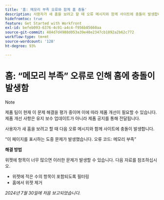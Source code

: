 ```yaml
---
title: '홈: 메모리 부족 오류와 함께 홈 충돌'
description: 사용자가 새 홈을 보려고 할 때 오류 메시지와 함께 사이트에 충돌이 발생합니다. 해결 방법을 사용할 수 있습니다.
hidefromtoc: true
feature: Get Started with Workfront
exl-id: befeb093-6376-4c91-a4c4-f956b85660aa
source-git-commit: 484d7d4988d053a39e48e2347cb1892a2b62c772
workflow-type: tm+mt
source-wordcount: '128'
ht-degree: 93%

---
```


# 홈: “메모리 부족” 오류로 인해 홈에 충돌이 발생함

>[!NOTE]
>
>제품 팀이 현재 이 문제 해결을 평가 중이며 이에 따라 제품 개선이 필요할 수 있습니다. 제품 개선 사항은 유지 보수 업데이트가 아니라 제품 공지를 통해 전달됩니다.

사용자가 새 홈을 보려고 할 때 다음 오류 메시지와 함께 사이트에 충돌이 발생합니다.

“이 페이지를 표시하는 도중 문제가 발생했습니다. 오류 코드: 메모리 부족”

**해결 방법**

위젯에 항목이 너무 많으면 이러한 문제가 발생할 수 있습니다. 다음 자료를 참조하십시오.

* 위젯에 적은 수의 항목이 포함되도록 필터링
* 홈에서 위젯 제거

_2024년 7월 30일에 처음 보고되었습니다._
